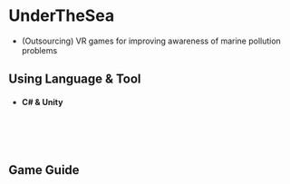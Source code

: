 # UnderTheSea
<ul>
<li>(Outsourcing) VR games for improving awareness of marine pollution problems</li>
</ul>


<h2> Using Language & Tool</h2>
<ul>
<li><h4> C# & Unity </h4></li>
</ul>


<br>
<br>
<br>
<h2> Game Guide</h2>
<ul>

<a img src ="C:\Users\Duedapi\Downloads\GameCtrl.png"/>




</ul>

